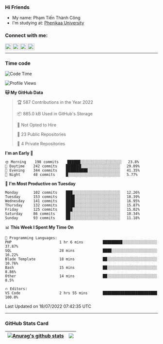### Hi Friends

- My name: Phạm Tiến Thành Công
- I'm studying at: [Phenikaa University]


### Connect with me:
[<img align="left" alt="PhamTienThanhCong | Facebook" width="22px" src="https://upload.wikimedia.org/wikipedia/commons/thumb/1/16/Facebook-icon-1.png/640px-Facebook-icon-1.png" />][facebook]
[<img align="left" alt="PhamTienThanhCong | Zalo" width="22px" src="https://www.anphatpc.com.vn/template/anphat_2020v2/images/icon-zalo.jpg" />][zalo]
[<img align="left" alt="PhamTienThanhCong | LinkedIn" width="22px" src="https://cdn3.iconfinder.com/data/icons/inficons/512/linkedin.png" />][linkedin]
[<img align="left" alt="PhamTienThanhCong | tiktok" width="22px" src="https://cdn.worldvectorlogo.com/logos/tiktok-logo.svg" />][tiktok]

<br />

---

### Time code

<!--START_SECTION:waka-->
![Code Time](http://img.shields.io/badge/Code%20Time-466%20hrs%2020%20mins-blue)

![Profile Views](http://img.shields.io/badge/Profile%20Views-2-blue)

**🐱 My GitHub Data** 

> 🏆 587 Contributions in the Year 2022
 > 
> 📦 885.0 kB Used in GitHub's Storage 
 > 
> 🚫 Not Opted to Hire
 > 
> 📜 23 Public Repositories 
 > 
> 🔑 4 Private Repositories  
 > 
**I'm an Early 🐤** 

```text
🌞 Morning    198 commits    ██████░░░░░░░░░░░░░░░░░░░   23.8% 
🌆 Daytime    242 commits    ███████░░░░░░░░░░░░░░░░░░   29.09% 
🌃 Evening    344 commits    ██████████░░░░░░░░░░░░░░░   41.35% 
🌙 Night      48 commits     █░░░░░░░░░░░░░░░░░░░░░░░░   5.77%

```
📅 **I'm Most Productive on Tuesday** 

```text
Monday       102 commits    ███░░░░░░░░░░░░░░░░░░░░░░   12.26% 
Tuesday      153 commits    ████░░░░░░░░░░░░░░░░░░░░░   18.39% 
Wednesday    141 commits    ████░░░░░░░░░░░░░░░░░░░░░   16.95% 
Thursday     132 commits    ████░░░░░░░░░░░░░░░░░░░░░   15.87% 
Friday       125 commits    ███░░░░░░░░░░░░░░░░░░░░░░   15.02% 
Saturday     86 commits     ██░░░░░░░░░░░░░░░░░░░░░░░   10.34% 
Sunday       93 commits     ██░░░░░░░░░░░░░░░░░░░░░░░   11.18%

```


📊 **This Week I Spent My Time On** 

```text
💬 Programming Languages: 
PHP                      1 hr 6 mins         █████████░░░░░░░░░░░░░░░░   37.87% 
SQL                      28 mins             ████░░░░░░░░░░░░░░░░░░░░░   16.22% 
Blade Template           18 mins             ██░░░░░░░░░░░░░░░░░░░░░░░   10.76% 
Bash                     15 mins             ██░░░░░░░░░░░░░░░░░░░░░░░   8.86% 
Other                    14 mins             ██░░░░░░░░░░░░░░░░░░░░░░░   8.5%

🔥 Editors: 
VS Code                  2 hrs 55 mins       █████████████████████████   100.0%

```


 Last Updated on 18/07/2022 07:42:35 UTC
<!--END_SECTION:waka-->

---

### GitHub Stats Card

| <a href="https://github.com/phamtienthanhcong"><img align="center" src="https://github-readme-stats.vercel.app/api?username=PhamTienThanhCong&show_icons=true&include_all_commits=true&theme=buefy&hide_border=true&theme=ocean_dark" alt="Anurag's github stats" /></a> | <a href="https://github.com/phamtienthanhcong"><img align="center" src="https://github-readme-stats.vercel.app/api/top-langs/?username=PhamTienThanhCong&layout=compact&theme=buefy&hide_border=true&theme=ocean_dark" /></a> |
| ------------- | ------------- |

[Phenikaa University]: https://phenikaa-uni.edu.vn/vi
[facebook]: https://www.facebook.com/phamtienthanhcong
[linkedin]: https://linkedin.com/in/phamtienthanhcong
[zalo]: https://zalo.me/0396396332
[tiktok]: https://www.tiktok.com/@phamtienthanhcong
[web]: https://github.com/PhamTienThanhCong/web_dev
[min project]: https://github.com/PhamTienThanhCong/Project-Of-Web
[c and cpp]: https://github.com/PhamTienThanhCong/Code_C_and_Cpro
[python]: https://github.com/PhamTienThanhCong/Python_beginer
